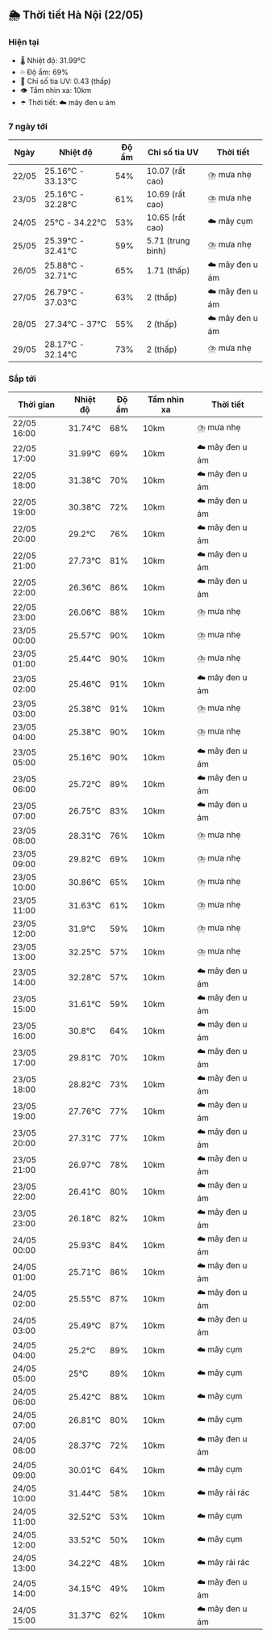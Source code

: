 ## 🌦️ Thời tiết Hà Nội (22/05)

### Hiện tại

- 🌡️ Nhiệt độ: 31.99℃
- 💦 Độ ẩm: 69%
- 🌟 Chỉ số tia UV: 0.43 (thấp)
- 👁️ Tầm nhìn xa: 10km
- ☂️ Thời tiết: ☁️ mây đen u ám

### 7 ngày tới

| Ngày | Nhiệt độ | Độ ẩm | Chỉ số tia UV | Thời tiết |
| --- | --- | --- | --- | --- |
| 22/05 | 25.16℃ - 33.13℃ | 54% | 10.07 (rất cao) | ⛈️ mưa nhẹ |
| 23/05 | 25.16℃ - 32.28℃ | 61% | 10.69 (rất cao) | ⛈️ mưa nhẹ |
| 24/05 | 25℃ - 34.22℃ | 53% | 10.65 (rất cao) | ☁️ mây cụm |
| 25/05 | 25.39℃ - 32.41℃ | 59% | 5.71 (trung bình) | ⛈️ mưa nhẹ |
| 26/05 | 25.88℃ - 32.71℃ | 65% | 1.71 (thấp) | ☁️ mây đen u ám |
| 27/05 | 26.79℃ - 37.03℃ | 63% | 2 (thấp) | ☁️ mây đen u ám |
| 28/05 | 27.34℃ - 37℃ | 55% | 2 (thấp) | ☁️ mây đen u ám |
| 29/05 | 28.17℃ - 32.14℃ | 73% | 2 (thấp) | ⛈️ mưa nhẹ |

### Sắp tới

| Thời gian | Nhiệt độ | Độ ẩm | Tầm nhìn xa | Thời tiết |
| --- | --- | --- | --- | --- |
| 22/05 16:00 | 31.74℃ | 68% | 10km | ⛈️ mưa nhẹ |
| 22/05 17:00 | 31.99℃ | 69% | 10km | ☁️ mây đen u ám |
| 22/05 18:00 | 31.38℃ | 70% | 10km | ☁️ mây đen u ám |
| 22/05 19:00 | 30.38℃ | 72% | 10km | ☁️ mây đen u ám |
| 22/05 20:00 | 29.2℃ | 76% | 10km | ☁️ mây đen u ám |
| 22/05 21:00 | 27.73℃ | 81% | 10km | ☁️ mây đen u ám |
| 22/05 22:00 | 26.36℃ | 86% | 10km | ☁️ mây đen u ám |
| 22/05 23:00 | 26.06℃ | 88% | 10km | ⛈️ mưa nhẹ |
| 23/05 00:00 | 25.57℃ | 90% | 10km | ⛈️ mưa nhẹ |
| 23/05 01:00 | 25.44℃ | 90% | 10km | ⛈️ mưa nhẹ |
| 23/05 02:00 | 25.46℃ | 91% | 10km | ☁️ mây đen u ám |
| 23/05 03:00 | 25.38℃ | 91% | 10km | ⛈️ mưa nhẹ |
| 23/05 04:00 | 25.38℃ | 90% | 10km | ⛈️ mưa nhẹ |
| 23/05 05:00 | 25.16℃ | 90% | 10km | ☁️ mây đen u ám |
| 23/05 06:00 | 25.72℃ | 89% | 10km | ☁️ mây đen u ám |
| 23/05 07:00 | 26.75℃ | 83% | 10km | ☁️ mây đen u ám |
| 23/05 08:00 | 28.31℃ | 76% | 10km | ⛈️ mưa nhẹ |
| 23/05 09:00 | 29.82℃ | 69% | 10km | ⛈️ mưa nhẹ |
| 23/05 10:00 | 30.86℃ | 65% | 10km | ⛈️ mưa nhẹ |
| 23/05 11:00 | 31.63℃ | 61% | 10km | ⛈️ mưa nhẹ |
| 23/05 12:00 | 31.9℃ | 59% | 10km | ⛈️ mưa nhẹ |
| 23/05 13:00 | 32.25℃ | 57% | 10km | ⛈️ mưa nhẹ |
| 23/05 14:00 | 32.28℃ | 57% | 10km | ☁️ mây đen u ám |
| 23/05 15:00 | 31.61℃ | 59% | 10km | ☁️ mây đen u ám |
| 23/05 16:00 | 30.8℃ | 64% | 10km | ☁️ mây đen u ám |
| 23/05 17:00 | 29.81℃ | 70% | 10km | ☁️ mây đen u ám |
| 23/05 18:00 | 28.82℃ | 73% | 10km | ☁️ mây đen u ám |
| 23/05 19:00 | 27.76℃ | 77% | 10km | ☁️ mây đen u ám |
| 23/05 20:00 | 27.31℃ | 77% | 10km | ☁️ mây đen u ám |
| 23/05 21:00 | 26.97℃ | 78% | 10km | ☁️ mây đen u ám |
| 23/05 22:00 | 26.41℃ | 80% | 10km | ☁️ mây đen u ám |
| 23/05 23:00 | 26.18℃ | 82% | 10km | ☁️ mây đen u ám |
| 24/05 00:00 | 25.93℃ | 84% | 10km | ☁️ mây đen u ám |
| 24/05 01:00 | 25.71℃ | 86% | 10km | ☁️ mây đen u ám |
| 24/05 02:00 | 25.55℃ | 87% | 10km | ☁️ mây đen u ám |
| 24/05 03:00 | 25.49℃ | 87% | 10km | ☁️ mây đen u ám |
| 24/05 04:00 | 25.2℃ | 89% | 10km | ☁️ mây cụm |
| 24/05 05:00 | 25℃ | 89% | 10km | ☁️ mây cụm |
| 24/05 06:00 | 25.42℃ | 88% | 10km | ☁️ mây cụm |
| 24/05 07:00 | 26.81℃ | 80% | 10km | ☁️ mây cụm |
| 24/05 08:00 | 28.37℃ | 72% | 10km | ☁️ mây đen u ám |
| 24/05 09:00 | 30.01℃ | 64% | 10km | ☁️ mây cụm |
| 24/05 10:00 | 31.44℃ | 58% | 10km | ☁️ mây rải rác |
| 24/05 11:00 | 32.52℃ | 53% | 10km | ☁️ mây cụm |
| 24/05 12:00 | 33.52℃ | 50% | 10km | ☁️ mây cụm |
| 24/05 13:00 | 34.22℃ | 48% | 10km | ☁️ mây rải rác |
| 24/05 14:00 | 34.15℃ | 49% | 10km | ☁️ mây đen u ám |
| 24/05 15:00 | 31.37℃ | 62% | 10km | ☁️ mây đen u ám |
